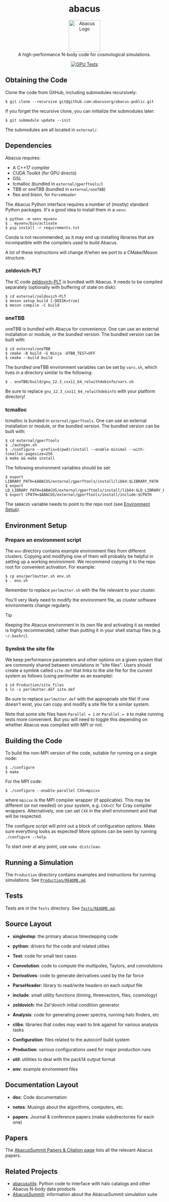 <h1 align="center">abacus</h1>

<div align="center">
<img src="doc/icon_red.png" width="100px" alt="Abacus Logo">
</div>

<div align="center">
A high-performance N-body code for cosmological simulations.

[![GPU Tests](https://jenkins.flatironinstitute.org/buildStatus/icon?job=abacus-public%2Fmain&subject=GPU%20Tests)](https://jenkins.flatironinstitute.org/job/abacus-public/job/main/)
</div>

## Obtaining the Code
Clone the code from GitHub, including submodules recursively:
```console
$ git clone --recursive git@github.com:abacusorg/abacus-public.git
```

If you forget the recursive clone, you can initialize the submodules later:
```console
$ git submodule update --init
```

The submodules are all located in `external/`.

## Dependencies
Abacus requires:
- A C++17 compiler
- CUDA Toolkit (for GPU directs)
- GSL
- tcmalloc (bundled in `external/gperftools/`)
- TBB or oneTBB (bundled in `external/oneTBB`)
- flex and bison, for `ParseHeader`

The Abacus Python interface requires a number of (mostly) standard Python packages. It's a good idea to install them in a `venv`:
```console
$ python -m venv myvenv
$ . myvenv/bin/activate
$ pip install -r requirements.txt
```

Conda is not recommended, as it may end up installing libraries that are incompatible with the compilers used to build Abacus.

A lot of these instructions will change if/when we port to a CMake/Meson structure.

### zeldovich-PLT
The IC code [zeldovich-PLT](https://github.com/abacusorg/zeldovich-PLT/) is bundled with Abacus. It needs to be compiled separately (optionally with buffering of state on disk):
```console
$ cd external/zeldovich-PLT
$ meson setup build [-DDISK=true]
$ meson compile -C build
```

### oneTBB
oneTBB is bundled with Abacus for convenience. One can use an external installation or module, or the bundled version. The bundled version can be built with:
```console
$ cd external/oneTBB
$ cmake -B build -G Ninja -DTBB_TEST=OFF
$ cmake --build build
```

The bundled oneTBB environment variables can be set by `vars.sh`, which lives in a directory similar to the following:
```console
$ . oneTBB/build/gnu_12.3_cxx11_64_relwithdebinfo/vars.sh
```

Be sure to replace `gnu_12.3_cxx11_64_relwithdebinfo` with your platform directory!

### tcmalloc
tcmalloc is bunded in `external/gperftools`. One can use an external installation or module, or the bundled version. The bundled version can be built with:
```console
$ cd external/gperftools
$ ./autogen.sh
$ ./configure --prefix=$(pwd)/install --enable-minimal --with-tcmalloc-pagesize=256
$ make && make install
```

The following environment variables should be set:
```console
$ export    LIBRARY_PATH=$ABACUS/external/gperftools/install/lib64:$LIBRARY_PATH
$ export LD_LIBRARY_PATH=$ABACUS/external/gperftools/install/lib64:$LD_LIBRARY_PATH
$ export CPATH=$ABACUS/external/gperftools/install/include:$CPATH
```

The `$ABACUS` variable needs to point to the repo root (see [Environment Setup](#environment-setup)).

## Environment Setup
### Prepare an environment script
The `env` directory contains example environment files from different clusters. Copying and modifying one of them will probably be helpful in setting up a working environment. We recommend copying it to the repo root for convenient activation. For example:

```console
$ cp env/perlmutter.sh env.sh
$ . env.sh
```

Remember to replace `perlmutter.sh` with the file relevant to your cluster.

You'll very likely need to modify the environment file, as cluster software environments change regularly.

> [!TIP]
> Keeping the Abacus environment in its own file and activating it as needed is highly recommended, rather than putting it in your shell startup files (e.g. `~/.bashrc`).

### Symlink the site file
We keep performance parameters and other options on a given system that are commonly shared between simulations in "site files". Users should create a symlink called `site.def` that links to the site file for the current system as follows (using perlmutter as an example):

```console
$ cd Production/site_files
$ ln -s perlmutter.def site.def
```

Be sure to replace `perlmutter.def` with the appropriate site file! If one doesn't exist, you can copy and modify a site file for a similar system.

Note that some site files have `Parallel = 1` or `Parallel = 0` to make running tests more convenient. But you will need to toggle this depending on whether Abacus was compiled with MPI or not.

## Building the Code
To build the non-MPI version of the code, suitable for running on a single node:
```console
$ ./configure
$ make
```

For the MPI code:
```console
$ ./configure --enable-parallel CXX=mpicxx
```

where `mpicxx` is the MPI compiler wrapper (if applicable). This may be different (or not needed) on your system, e.g. `CXX=CC` for Cray compiler wrappers. Alternatively, one can set `CXX` in the shell environment and that will be respected.

The configure script will print out a block of configuration options. Make sure everything looks as expected! More options can be seen by running `./configure --help`.

To start over at any point, use `make distclean`.

## Running a Simulation

The `Production` directory contains examples and instructions for running simulations. See [`Production/README.md`](Production/README.md).

## Tests
Tests are in the `Tests` directory. See [`Tests/README.md`](Tests/README.md).

## Source Layout

* **singlestep**: the primary abacus timestepping code

* **python**: drivers for the code and related utilies

* **Test**: code for small test cases

* **Convolution**: code to compute the multipoles, Taylors, and convolutions

* **Derivatives**: code to generate derivatives used by the far force

* **ParseHeader**: library to read/write headers on each output file

* **include**: small utility functions (timing, threevectors, files, cosmology)

* **zeldovich**: the Zel'dovich initial condition generator

* **Analysis**: code for generating power spectra, running halo finders, etc

* **clibs**: libraries that codes may want to link against for various analysis tasks

* **Configuration**: files related to the autoconf build system

* **Production**: various configurations used for major production runs

* **util**: utilities to deal with the pack14 output format

* **env**: example environment files

## Documentation Layout

* **doc**: Code documentation

* **notes**: Musings about the algorithms, computers, etc.

* **papers**: Journal & conference papers (make subdirectories for each one)

## Papers
The [AbacusSummit Papers & Citation page](https://abacussummit.readthedocs.io/en/latest/citation.html) lists all the relevant Abacus papers.

## Related Projects
- [abacusutils](https://github.com/abacusorg/abacusutils): Python code to interface with halo catalogs and other Abacus N-body data products
- [AbacusSummit](https://abacussummit.readthedocs.io/): information about the AbacusSummit simulation suite
